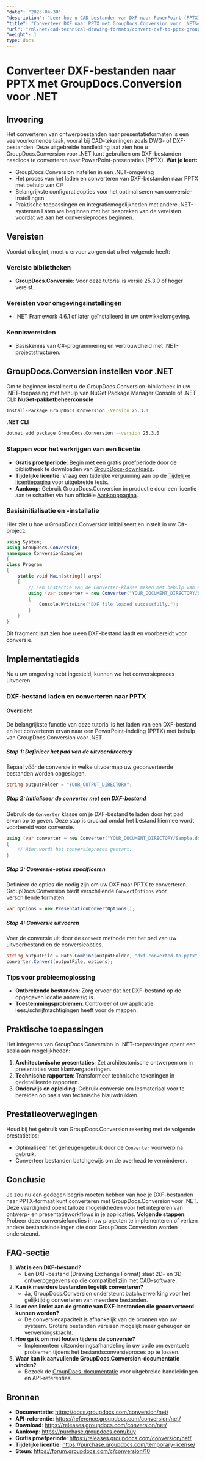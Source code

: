 ```yaml
---
"date": "2025-04-30"
"description": "Leer hoe u CAD-bestanden van DXF naar PowerPoint (PPTX) converteert met GroupDocs.Conversion voor .NET. Volg deze stapsgewijze handleiding om uw bestandsconversieproces te stroomlijnen."
"title": "Converteer DXF naar PPTX met GroupDocs.Conversion voor .NET&#58; een uitgebreide handleiding"
"url": "/nl/net/cad-technical-drawing-formats/convert-dxf-to-pptx-groupdocs-conversion-net/"
"weight": 1
type: docs
---
```

# Converteer DXF-bestanden naar PPTX met GroupDocs.Conversion voor .NET
## Invoering
Het converteren van ontwerpbestanden naar presentatieformaten is een veelvoorkomende taak, vooral bij CAD-tekeningen zoals DWG- of DXF-bestanden. Deze uitgebreide handleiding laat zien hoe u GroupDocs.Conversion voor .NET kunt gebruiken om DXF-bestanden naadloos te converteren naar PowerPoint-presentaties (PPTX).
**Wat je leert:**
- GroupDocs.Conversion instellen in een .NET-omgeving
- Het proces van het laden en converteren van DXF-bestanden naar PPTX met behulp van C#
- Belangrijkste configuratieopties voor het optimaliseren van conversie-instellingen
- Praktische toepassingen en integratiemogelijkheden met andere .NET-systemen
Laten we beginnen met het bespreken van de vereisten voordat we aan het conversieproces beginnen.
## Vereisten
Voordat u begint, moet u ervoor zorgen dat u het volgende heeft:
### Vereiste bibliotheken
- **GroupDocs.Conversie**: Voor deze tutorial is versie 25.3.0 of hoger vereist.
### Vereisten voor omgevingsinstellingen
- .NET Framework 4.6.1 of later geïnstalleerd in uw ontwikkelomgeving.
### Kennisvereisten
- Basiskennis van C#-programmering en vertrouwdheid met .NET-projectstructuren.
## GroupDocs.Conversion instellen voor .NET
Om te beginnen installeert u de GroupDocs.Conversion-bibliotheek in uw .NET-toepassing met behulp van NuGet Package Manager Console of .NET CLI:
**NuGet-pakketbeheerconsole**
```bash
Install-Package GroupDocs.Conversion -Version 25.3.0
```
**.NET CLI**
```bash
dotnet add package GroupDocs.Conversion --version 25.3.0
```
### Stappen voor het verkrijgen van een licentie
- **Gratis proefperiode**: Begin met een gratis proefperiode door de bibliotheek te downloaden van [GroupDocs-downloads](https://releases.groupdocs.com/conversion/net/).
- **Tijdelijke licentie**: Vraag een tijdelijke vergunning aan op de [Tijdelijke licentiepagina](https://purchase.groupdocs.com/temporary-license/) voor uitgebreide tests.
- **Aankoop**: Gebruik GroupDocs.Conversion in productie door een licentie aan te schaffen via hun officiële [Aankooppagina](https://purchase.groupdocs.com/buy).
### Basisinitialisatie en -installatie
Hier ziet u hoe u GroupDocs.Conversion initialiseert en instelt in uw C#-project:
```csharp
using System;
using GroupDocs.Conversion;
namespace ConversionExamples
{
class Program
{
    static void Main(string[] args)
    {
        // Een instantie van de Converter-klasse maken met behulp van een DXF-bestandspad
        using (var converter = new Converter("YOUR_DOCUMENT_DIRECTORY/Sample.dxf"))
        {
            Console.WriteLine("DXF file loaded successfully.");
        }
    }
}
```
Dit fragment laat zien hoe u een DXF-bestand laadt en voorbereidt voor conversie.
## Implementatiegids
Nu u uw omgeving hebt ingesteld, kunnen we het conversieproces uitvoeren.
### DXF-bestand laden en converteren naar PPTX
#### Overzicht
De belangrijkste functie van deze tutorial is het laden van een DXF-bestand en het converteren ervan naar een PowerPoint-indeling (PPTX) met behulp van GroupDocs.Conversion voor .NET. 
##### Stap 1: Definieer het pad van de uitvoerdirectory
Bepaal vóór de conversie in welke uitvoermap uw geconverteerde bestanden worden opgeslagen.
```csharp
string outputFolder = "YOUR_OUTPUT_DIRECTORY";
```
##### Stap 2: Initialiseer de converter met een DXF-bestand
Gebruik de `Converter` klasse om je DXF-bestand te laden door het pad ervan op te geven. Deze stap is cruciaal omdat het bestand hiermee wordt voorbereid voor conversie.
```csharp
using (var converter = new Converter("YOUR_DOCUMENT_DIRECTORY/Sample.dxf"))
{
    // Hier wordt het conversieproces gestart.
}
```
##### Stap 3: Conversie-opties specificeren
Definieer de opties die nodig zijn om uw DXF naar PPTX te converteren. GroupDocs.Conversion biedt verschillende `ConvertOptions` voor verschillende formaten.
```csharp
var options = new PresentationConvertOptions();
```
##### Stap 4: Conversie uitvoeren
Voer de conversie uit door de `Convert` methode met het pad van uw uitvoerbestand en de conversieopties.
```csharp
string outputFile = Path.Combine(outputFolder, "dxf-converted-to.pptx");
converter.Convert(outputFile, options);
```
### Tips voor probleemoplossing
- **Ontbrekende bestanden**: Zorg ervoor dat het DXF-bestand op de opgegeven locatie aanwezig is.
- **Toestemmingsproblemen**: Controleer of uw applicatie lees./schrijfmachtigingen heeft voor de mappen.
## Praktische toepassingen
Het integreren van GroupDocs.Conversion in .NET-toepassingen opent een scala aan mogelijkheden:
1. **Architectonische presentaties**: Zet architectonische ontwerpen om in presentaties voor klantvergaderingen.
2. **Technische rapporten**: Transformeer technische tekeningen in gedetailleerde rapporten.
3. **Onderwijs en opleiding**: Gebruik conversie om lesmateriaal voor te bereiden op basis van technische blauwdrukken.
## Prestatieoverwegingen
Houd bij het gebruik van GroupDocs.Conversion rekening met de volgende prestatietips:
- Optimaliseer het geheugengebruik door de `Converter` voorwerp na gebruik.
- Converteer bestanden batchgewijs om de overhead te verminderen.
## Conclusie
Je zou nu een gedegen begrip moeten hebben van hoe je DXF-bestanden naar PPTX-formaat kunt converteren met GroupDocs.Conversion voor .NET. Deze vaardigheid opent talloze mogelijkheden voor het integreren van ontwerp- en presentatieworkflows in je applicaties.
**Volgende stappen**: Probeer deze conversiefuncties in uw projecten te implementeren of verken andere bestandsindelingen die door GroupDocs.Conversion worden ondersteund.
## FAQ-sectie
1. **Wat is een DXF-bestand?**
   - Een DXF-bestand (Drawing Exchange Format) slaat 2D- en 3D-ontwerpgegevens op die compatibel zijn met CAD-software.
2. **Kan ik meerdere bestanden tegelijk converteren?**
   - Ja, GroupDocs.Conversion ondersteunt batchverwerking voor het gelijktijdig converteren van meerdere bestanden.
3. **Is er een limiet aan de grootte van DXF-bestanden die geconverteerd kunnen worden?**
   - De conversiecapaciteit is afhankelijk van de bronnen van uw systeem. Grotere bestanden vereisen mogelijk meer geheugen en verwerkingskracht.
4. **Hoe ga ik om met fouten tijdens de conversie?**
   - Implementeer uitzonderingsafhandeling in uw code om eventuele problemen tijdens het bestandsconversieproces op te lossen.
5. **Waar kan ik aanvullende GroupDocs.Conversion-documentatie vinden?**
   - Bezoek de [GroupDocs-documentatie](https://docs.groupdocs.com/conversion/net/) voor uitgebreide handleidingen en API-referenties.
## Bronnen
- **Documentatie**: https://docs.groupdocs.com/conversion/net/
- **API-referentie**: https://reference.groupdocs.com/conversion/net/
- **Download**: https://releases.groupdocs.com/conversion/net/
- **Aankoop**: https://purchase.groupdocs.com/buy
- **Gratis proefperiode**: https://releases.groupdocs.com/conversion/net/
- **Tijdelijke licentie**: https://purchase.groupdocs.com/temporary-license/
- **Steun**: https://forum.groupdocs.com/c/conversion/10